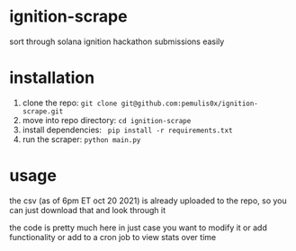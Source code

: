 # ignition-scrape
sort through solana ignition hackathon submissions easily


# installation
1. clone the repo:            `git clone git@github.com:pemulis0x/ignition-scrape.git`
2. move into repo directory:  `cd ignition-scrape`
3. install dependencies:      ` pip install -r requirements.txt`
4. run the scraper:           `python main.py`

# usage
the csv (as of 6pm ET oct 20 2021) is already uploaded to the repo, so you can just download that and look through it

the code is pretty much here in just case you want to modify it or add functionality or add to a cron job to view stats over time
